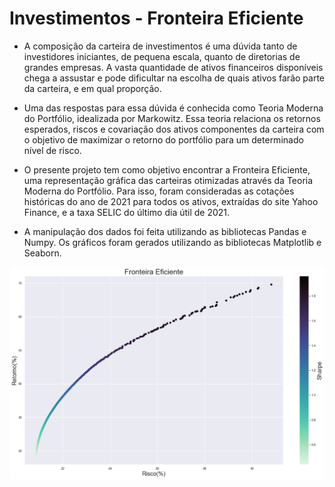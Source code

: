 # Investimentos - Fronteira Eficiente

* A composição da carteira de investimentos é uma dúvida tanto de investidores iniciantes, de pequena escala, quanto de diretorias de grandes empresas. A vasta quantidade de ativos financeiros disponíveis chega a assustar e pode dificultar na escolha de quais ativos farão parte da carteira, e em qual proporção. 

* Uma das respostas para essa dúvida é conhecida como Teoria Moderna do Portfólio, idealizada por Markowitz. Essa teoria relaciona os retornos esperados, riscos e covariação dos ativos componentes da carteira com o objetivo de maximizar o retorno do portfólio para um determinado nível de risco.

* O presente projeto tem como objetivo encontrar a Fronteira Eficiente, uma representação gráfica das carteiras otimizadas através da Teoria Moderna do Portfólio. Para isso, foram consideradas as cotações históricas do ano de 2021 para todos os ativos, extraídas do site Yahoo Finance, e a taxa SELIC do último dia útil de 2021.

* A manipulação dos dados foi feita utilizando as bibliotecas Pandas e Numpy. Os gráficos foram gerados utilizando as bibliotecas Matplotlib e Seaborn.

![](https://github.com/eduardomaass/Investimentos/blob/main/images/Fronteira%20Eficiente.png)
